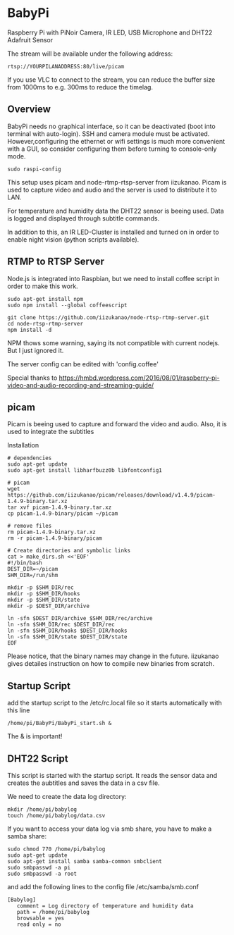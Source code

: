 # BabyPi
Raspberry Pi with PiNoir Camera, IR LED, USB Microphone and DHT22 Adafruit Sensor

The stream will be available under the following address:
```
rtsp://YOURPILANADDRESS:80/live/picam
```

If you use VLC to connect to the stream, you can reduce the buffer size from 1000ms to e.g. 300ms to reduce the timelag.

## Overview

BabyPi needs no graphical interface, so it can be deactivated (boot into terminal with auto-login). SSH and camera module must be activated. However,configuring the ethernet or wifi settings is much more convenient with a GUI, so consider configuring them before turning to console-only mode.

```
sudo raspi-config
```

This setup uses picam and node-rtmp-rtsp-server from iizukanao. Picam is used to capture video and audio and the server is used to distribute it to LAN.

For temperature and humidity data the DHT22 sensor is beeing used. Data is logged and displayed through subtitle commands.

In addition to this, an IR LED-Cluster is installed and turned on in order to enable night vision (python scripts available).


## RTMP to RTSP Server

Node.js is integrated into Raspbian, but we need to install coffee script in order to make this work.

```
sudo apt-get install npm
sudo npm install --global coffeescript

git clone https://github.com/iizukanao/node-rtsp-rtmp-server.git
cd node-rtsp-rtmp-server
npm install -d
```
NPM thows some warning, saying its not compatible with current nodejs. But I just ignored it.

The server config can be edited with 'config.coffee'

Special thanks to https://hmbd.wordpress.com/2016/08/01/raspberry-pi-video-and-audio-recording-and-streaming-guide/


## picam

Picam is beeing used to capture and forward the video and audio. Also, it is used to integrate the subtitles

Installation
```
# dependencies
sudo apt-get update
sudo apt-get install libharfbuzz0b libfontconfig1

# picam
wget https://github.com/iizukanao/picam/releases/download/v1.4.9/picam-1.4.9-binary.tar.xz
tar xvf picam-1.4.9-binary.tar.xz
cp picam-1.4.9-binary/picam ~/picam

# remove files
rm picam-1.4.9-binary.tar.xz
rm -r picam-1.4.9-binary/picam

# Create directories and symbolic links
cat > make_dirs.sh <<'EOF'
#!/bin/bash
DEST_DIR=~/picam
SHM_DIR=/run/shm

mkdir -p $SHM_DIR/rec
mkdir -p $SHM_DIR/hooks
mkdir -p $SHM_DIR/state
mkdir -p $DEST_DIR/archive

ln -sfn $DEST_DIR/archive $SHM_DIR/rec/archive
ln -sfn $SHM_DIR/rec $DEST_DIR/rec
ln -sfn $SHM_DIR/hooks $DEST_DIR/hooks
ln -sfn $SHM_DIR/state $DEST_DIR/state
EOF
```
Please notice, that the binary names may change in the future. iizukanao gives detailes instruction on how to compile new binaries from scratch.

## Startup Script

add the startup script to the /etc/rc.local file so it starts automatically with this line
```
/home/pi/BabyPi/BabyPi_start.sh &
```
The & is important!

## DHT22 Script

This script is started with the startup script. It reads the sensor data and creates the aubtitles and saves the data in a csv file.

We need to create the data log directory:
```
mkdir /home/pi/babylog
touch /home/pi/babylog/data.csv
```

If you want to access your data log via smb share, you have to make a samba 
share:
```   
sudo chmod 770 /home/pi/babylog 
sudo apt-get update 
sudo apt-get install samba samba-common smbclient 
sudo smbpasswd -a pi
sudo smbpasswd -a root
```

and add the following lines to the config file /etc/samba/smb.conf 
``` 
[Babylog]
   comment = Log directory of temperature and humidity data
   path = /home/pi/babylog
   browsable = yes
   read only = no
```
